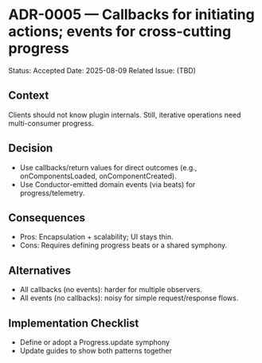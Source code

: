 # ADR-0005 — Callbacks for initiating actions; events for cross-cutting progress

Status: Accepted
Date: 2025-08-09
Related Issue: (TBD)

## Context
Clients should not know plugin internals. Still, iterative operations need multi-consumer progress.

## Decision
- Use callbacks/return values for direct outcomes (e.g., onComponentsLoaded, onComponentCreated).
- Use Conductor-emitted domain events (via beats) for progress/telemetry.

## Consequences
- Pros: Encapsulation + scalability; UI stays thin.
- Cons: Requires defining progress beats or a shared symphony.

## Alternatives
- All callbacks (no events): harder for multiple observers.
- All events (no callbacks): noisy for simple request/response flows.

## Implementation Checklist
- Define or adopt a Progress.update symphony
- Update guides to show both patterns together

